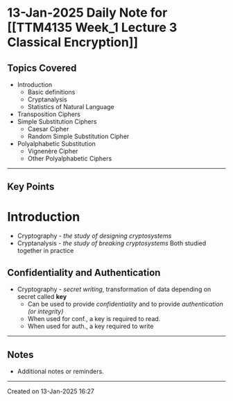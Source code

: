 # 13-Jan-2025 Daily Note for [[TTM4135 Week_1 Lecture 3 Classical Encryption]]

## Topics Covered
- Introduction
	- Basic definitions
	- Cryptanalysis
	- Statistics of Natural Language
- Transposition Ciphers
- Simple Substitution Ciphers
	- Caesar Cipher
	- Random Simple Substitution Cipher
- Polyalphabetic Substitution
	- Vignenère Cipher
	- Other Polyalphabetic Ciphers

---
## Key Points

# Introduction

* Cryptography - *the study of designing cryptosystems*
* Cryptanalysis - *the study of breaking cryptosystems*
Both studied together in practice

## Confidentiality and Authentication

* Cryptography - *secret writing*, transformation of data depending on secret called **key**
	* Can be used to provide *confidentiality* and to provide *authentication (or integrity)*
	* When used for conf., a key is required to read.
	* When used for auth., a key required to write

---
## Notes
- Additional notes or reminders.

---

Created on 13-Jan-2025 16:27
